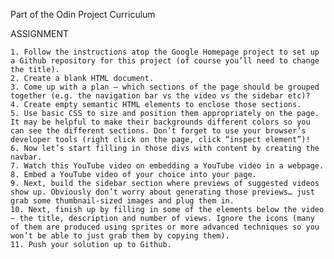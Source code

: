 Part of the Odin Project Curriculum

ASSIGNMENT

    1. Follow the instructions atop the Google Homepage project to set up a Github repository for this project (of course you’ll need to change the title).
    2. Create a blank HTML document.
    3. Come up with a plan – which sections of the page should be grouped together (e.g. the navigation bar vs the video vs the sidebar etc)?
    4. Create empty semantic HTML elements to enclose those sections.
    5. Use basic CSS to size and position them appropriately on the page. It may be helpful to make their backgrounds different colors so you can see the different sections. Don’t forget to use your browser’s developer tools (right click on the page, click “inspect element”)!
    6. Now let’s start filling in those divs with content by creating the navbar.
    7. Watch this YouTube video on embedding a YouTube video in a webpage.
    8. Embed a YouTube video of your choice into your page.
    9. Next, build the sidebar section where previews of suggested videos show up. Obviously don’t worry about generating those previews… just grab some thumbnail-sized images and plug them in.
    10. Next, finish up by filling in some of the elements below the video – the title, description and number of views. Ignore the icons (many of them are produced using sprites or more advanced techniques so you won’t be able to just grab them by copying them).
    11. Push your solution up to Github.

